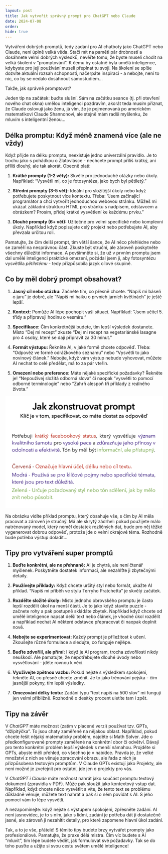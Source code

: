 ```yaml
---
layout: post
title: Jak vytvořit správný prompt pro ChatGPT nebo Claude
date: 2024-07-08
order: 
hide: true
---
```


Vytváření dobrých promptů, tedy zadání pro AI chatboty jako ChatGPT nebo Claude, není úplně velká věda. Stačí mít na paměti pár drobností a dosáhnete velmi dobrých výsledků, nevěřte tomu, že byste museli chodit na velká školení v “promptování”. K čemu by ostatně byla umělá inteligence, kdybyste pro její používání museli přepínat tu svoji. Na školení se spíše dozvíte aktuální rozsah schopností, načerpáte inspiraci - a nebojte, není to nic, co by se nedalo dosáhnout samostudiem…

Takže, jak správně promptovat?

Jeden tip na začátek: buďte slušní. Sám na začátku seance (tj. při otevření nového chat okna) umělou inteligenci pozdravím, akorát teda musím přiznat, že Claude oslovuji jako ženu, já vím, že je pojmenovaná po americkém matematikovi Claude Shannonovi, ale stejně mám radši myšlenku, že mluvím s inteligentní ženou… 

## Délka promptu: Když méně znamená více (ale ne vždy)

Když přijde na délku promptu, neexistuje jedno univerzální pravidlo. Je to trochu jako s pohádkou o Zlatovlásce - nechcete prompt příliš krátký, ani příliš dlouhý, ale tak akorát. Obecně platí:

1. **Krátké prompty (1-2 věty):** Skvělé pro jednoduché otázky nebo úkoly. Například: “Vysvětli mi, co je fotosyntéza, jako bych byl pětiletý.”

2. **Střední prompty (3-5 vět):** Ideální pro složitější úkoly nebo když potřebujete poskytnout více kontextu. Třeba: “Jsem začínající programátor a chci vytvořit jednoduchou webovou stránku. Můžeš mi ukázat základní strukturu HTML pro stránku s nadpisem, odstavcem a obrázkem? Prosím, přidej krátké vysvětlení ke každému prvku.”

3. **Dlouhé prompty (6+ vět):** Užitečné pro velmi specifické nebo komplexní úkoly. Například když popisujete celý projekt nebo potřebujete AI, aby převzala určitou roli.

Pamatujte, že čím delší prompt, tím větší šance, že AI něco přehlédne nebo se zaměří na nesprávnou část. Zkuste být struční, ale zároveň poskytněte všechny důležité informace. A povšimněte si, že už v prvním promptu jsem dal umělé inteligenci praktické omezení, požádal jsem ji, aby fotosyntézu vysvětlila *pětiletému* - tedy přizpůsobila jazyk cílové skupině. 

## Co by měl dobrý prompt obsahovat?

1. **Jasný cíl nebo otázku:** Začněte tím, co přesně chcete. “Napiš mi báseň o jaru” je dobré, ale “Napiš mi haiku o prvních jarních květinách” je ještě lepší.

2. **Kontext:** Pomůže AI lépe pochopit vaši situaci. Například: “Jsem učitel 5. třídy a připravuji hodinu o vesmíru.”

3. **Specifikace:** Čím konkrétnější budete, tím lepší výsledek dostanete. Místo “Dej mi recept” zkuste “Dej mi recept na vegetariánské lasagne pro 4 osoby, které se dají připravit za 30 minut.”

4. **Formát výstupu:** Řekněte AI, v jaké formě chcete odpověď. Třeba: “Odpověz ve formě odrážkového seznamu” nebo “Vysvětli to jako novinový článek.” Nebojte, když vám výstup nebude vyhovovat, můžete AI nechat to celé předělat, má to za pár vteřin. 

5. **Omezení nebo preference:** Máte nějaké specifické požadavky? Řekněte je! “Nepoužívej složitá odborná slova” či naopak “vysvětli to pomocí odborné terminologie” nebo “Zahrň alespoň tři příklady z reálného života.”

![Jak zkonsturovat dobrý propmpt](/assets/IMG_0109.jpeg) 

Na obrázku vidíte příklad promptu, který obsahuje vše, s čím by AI měla pracovat a zároveň je stručný. Má ale skrytý zádrhel: pokud použijete málo natrénovaný model, který neměl dostatek rozličných dat, bude pro něj těžké vygenerovat dobrou odpověď, protože jde o velmi okrajové téma. Rozhodně bude potřeba výstup doladit…

## Tipy pro vytváření super promptů

1. **Buďte konkrétní, ale ne přehnaně:** AI je chytrá, ale není čtenář myšlenek. Poskytněte dostatek informací, ale nezahlťte ji zbytečnými detaily.

2. **Používejte příklady:** Když chcete určitý styl nebo formát, ukažte AI příklad. “Napiš mi příběh ve stylu Terryho Pratchetta” je skvělý začátek.

3. **Rozdělte složité úkoly:** Místo jednoho obrovského promptu je často lepší rozdělit úkol na menší části. Je to jako když stavíte puzzle - začnete rohy a pak postupně skládáte zbytek. Například když chcete od umělé inteligence napsat delší text nebo článek, je vhodné úkol rozdělit a například nechat AI některé odstavce přepracovat či naopak doplnit nově. 

4. **Nebojte se experimentovat:** Každý prompt je příležitost k učení. Zkoušejte různé formulace a sledujte, co funguje nejlépe.

5. **Buďte zdvořilí, ale přímí:** I když je AI program, trocha zdvořilosti nikdy neuškodí. Ale pamatujte, že nepotřebujete dlouhé úvody nebo vysvětlování - jděte rovnou k věci.

6. **Využívejte zpětnou vazbu:** Pokud nejste s výsledkem spokojeni, řekněte AI, co přesně chcete změnit. Je to jako trénování pejska - čím jasnější pokyny, tím lepší výsledky.

7. **Omezování délky textu:** Zadání typu “text napiš na 500 slov” mi fungují jen velmi přibližně. Rozhodně o desítky procent uletíte tam i zpět.   
 

## Tipy na závěr

V *ChatGPT* máte možnost (zatím v placené verzi) používat tzv. GPTs, “džípítýčka”. To jsou chaty zaměřené na nějakou oblast. Například, pokud chcete řešit nějaký matematický problém, najděte si Math Solver. Jde o předkonfigurované prompty zaměřené na konkrétní obor či odvětví. Dávají pro tento konkrétní problém lepší výsledek s menší námahou. Projděte si GPTs, abyste měli přehled, co všechno je v nabídce. Pravda je, že velké množství z nich se věnuje zpracování obrazu, ale řada z nich je přizpůsobena textovým promptům. V Claude GPTs existují jako Projekty, ale není možné je zveřejnit pro ostatní, jde jen o projekty pro vás. 

V *ChatGPT i Claude* máte možnost nahrát jako součást promptu textový dokument (zpravidla v PDF). Může pak sloužit jako kontextový vstup dat. Například, když chcete něco vysvětlit a víte, že tento text se problému důkladně věnuje, můžete text nahrát a pak si o něm povídat s AI. S jeho pomocí vám to lépe vysvětlí.  

A nezapomínejte: když nejste s výstupem spokojeni, zpřesněte zadání. AI není jasnovidec, je to s ním, jako s lidmi, zadání je potřeba dát ji dostatečně jasné, ale zároveň ji nezahltit detaily, pro které zapomene hlavní úkol zadání.


Tak, a to je vše, přátelé! S těmito tipy budete brzy vytvářet prompty jako profesionálové. Pamatujte, že praxe dělá mistra. Čím víc budete s AI “mluvit”, tím lépe budete vědět, jak formulovat své požadavky. Tak se do toho pusťte a užijte si svou cestu světem umělé inteligence!


